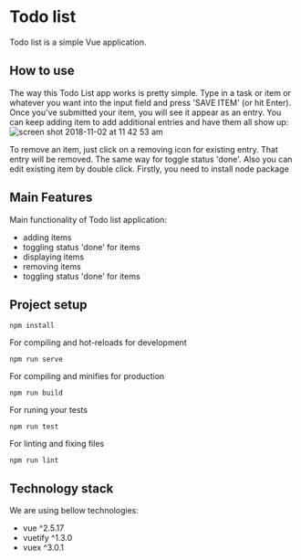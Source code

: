 # Todo list
Todo list is a simple Vue application.

## How to use
The way this Todo List app works is pretty simple. Type in a task or item or whatever you want into the input field and press 'SAVE ITEM' (or hit Enter). Once you've submitted your item, you will see it appear as an entry. You can keep adding item to add additional entries and have them all show up:
![screen shot 2018-11-02 at 11 42 53 am](https://user-images.githubusercontent.com/27083085/47912329-eac96180-dea0-11e8-8135-ba14163b17cd.png)

To remove an item, just click on a removing icon for existing entry. That entry will be removed. The same way for toggle status 'done'. Also you can edit existing item by double click.
Firstly, you need to install node package

## Main Features
Main functionality of Todo list application:
* adding items
* toggling status 'done' for items
* displaying items
* removing items
* toggling status 'done' for items

## Project setup
```
npm install
```

For compiling and hot-reloads for development
```
npm run serve
```

For compiling and minifies for production
```
npm run build
```

For runing your tests
```
npm run test
```

For linting and fixing files
```
npm run lint
```

## Technology stack
We are using bellow technologies:
* vue ^2.5.17
* vuetify ^1.3.0
* vuex ^3.0.1
